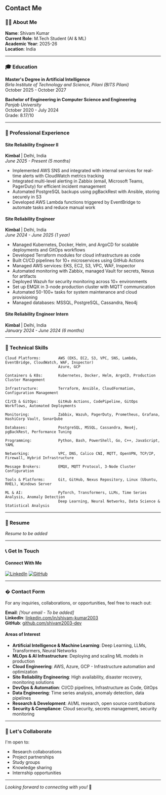 ## Contact Me

### 👨‍💻 About Me

**Name**: Shivam Kumar  
**Current Role**: M.Tech Student (AI & ML)  
**Academic Year**: 2025-26  
**Location**: India

---

### 🎓 Education

**Master's Degree in Artificial Intelligence**  
*Birla Institute of Technology and Science, Pilani (BITS Pilani)*  
October 2025 - October 2027

**Bachelor of Engineering in Computer Science and Engineering**  
*Panjab University*  
October 2020 - July 2024  
Grade: 8.17/10

---

### 💼 Professional Experience

#### Site Reliability Engineer II
**Kimbal** | Delhi, India  
*June 2025 - Present (5 months)*

- Implemented AWS SNS and integrated with internal services for real-time alerts with CloudWatch metrics tracking
- Integrated multi-level alerting in Zabbix (email, Microsoft Teams, PagerDuty) for efficient incident management
- Automated PostgreSQL backups using pgBackRest with Ansible, storing securely in S3
- Developed AWS Lambda functions triggered by EventBridge to automate tasks and reduce manual work

#### Site Reliability Engineer
**Kimbal** | Delhi, India  
*June 2024 - June 2025 (1 year)*

- Managed Kubernetes, Docker, Helm, and ArgoCD for scalable deployments and GitOps workflows
- Developed Terraform modules for cloud infrastructure as code
- Built CI/CD pipelines for 10+ microservices using GitHub Actions
- Managed AWS services: EKS, EC2, S3, VPC, WAF, Inspector
- Automated monitoring with Zabbix, managed Vault for secrets, Nexus for artifacts
- Deployed Wazuh for security monitoring across 10+ environments
- Set up EMQX in 3-node production cluster with MQTT communication
- Automated 50-100+ tasks for system maintenance and cloud provisioning
- Managed databases: MSSQL, PostgreSQL, Cassandra, Neo4j

#### Site Reliability Engineer Intern
**Kimbal** | Delhi, India  
*January 2024 - June 2024 (6 months)*

---

### 💼 Technical Skills

```
Cloud Platforms:        AWS (EKS, EC2, S3, VPC, SNS, Lambda, EventBridge, CloudWatch, WAF, Inspector)
                        Azure, GCP

Containers & K8s:       Kubernetes, Docker, Helm, ArgoCD, Production Cluster Management

Infrastructure:         Terraform, Ansible, CloudFormation, Configuration Management

CI/CD & GitOps:         GitHub Actions, CodePipeline, GitOps Workflows, Automated Deployments

Monitoring:             Zabbix, Wazuh, PagerDuty, Prometheus, Grafana, HashiCorp Vault, SonarQube

Databases:              PostgreSQL, MSSQL, Cassandra, Neo4j, pgBackRest, Performance Tuning

Programming:            Python, Bash, PowerShell, Go, C++, JavaScript, YAML

Networking:             VPC, DNS, Calico CNI, MQTT, OpenVPN, TCP/IP, Firewall, Hybrid Infrastructure

Message Brokers:        EMQX, MQTT Protocol, 3-Node Cluster Configuration

Tools & Platforms:      Git, GitHub, Nexus Repository, Linux (Ubuntu, RHEL), Windows Server

ML & AI:                PyTorch, Transformers, LLMs, Time Series Analysis, Anomaly Detection
                        Deep Learning, Neural Networks, Data Science & Statistical Analysis
```

---

### 📄 Resume

*Resume to be added*

---

### 📞 Get In Touch

#### Connect With Me

[![LinkedIn](https://img.shields.io/badge/LinkedIn-0077B5?style=for-the-badge&logo=linkedin&logoColor=white)](https://www.linkedin.com/in/shivam-kumar2003/)
[![GitHub](https://img.shields.io/badge/GitHub-100000?style=for-the-badge&logo=github&logoColor=white)](https://github.com/shivam2003-dev)

---

### � Contact Form

For any inquiries, collaborations, or opportunities, feel free to reach out:

**Email**: *[Your email - To be added]*  
**LinkedIn**: [linkedin.com/in/shivam-kumar2003](https://www.linkedin.com/in/shivam-kumar2003/)  
**GitHub**: [github.com/shivam2003-dev](https://github.com/shivam2003-dev)

#### Areas of Interest
- **Artificial Intelligence & Machine Learning**: Deep Learning, LLMs, Transformers, Neural Networks
- **MLOps & AI Infrastructure**: Deploying and scaling ML models in production
- **Cloud Engineering**: AWS, Azure, GCP - Infrastructure automation and optimization
- **Site Reliability Engineering**: High availability, disaster recovery, monitoring solutions
- **DevOps & Automation**: CI/CD pipelines, Infrastructure as Code, GitOps
- **Data Engineering**: Time series analysis, anomaly detection, data pipelines
- **Research & Development**: AI/ML research, open source contributions
- **Security & Compliance**: Cloud security, secrets management, security monitoring

---

### 🤝 Let's Collaborate

I'm open to:
- Research collaborations
- Project partnerships
- Study groups
- Knowledge sharing
- Internship opportunities

---

*Looking forward to connecting with you!* 🚀

